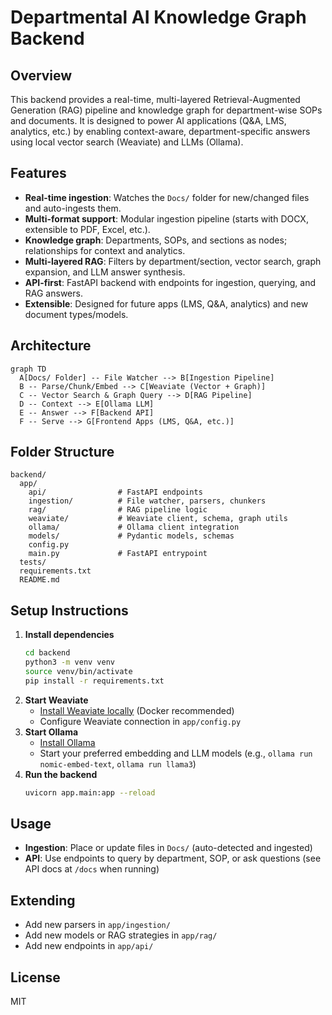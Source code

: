 # Departmental AI Knowledge Graph Backend

## Overview
This backend provides a real-time, multi-layered Retrieval-Augmented Generation (RAG) pipeline and knowledge graph for department-wise SOPs and documents. It is designed to power AI applications (Q&A, LMS, analytics, etc.) by enabling context-aware, department-specific answers using local vector search (Weaviate) and LLMs (Ollama).

## Features
- **Real-time ingestion**: Watches the `Docs/` folder for new/changed files and auto-ingests them.
- **Multi-format support**: Modular ingestion pipeline (starts with DOCX, extensible to PDF, Excel, etc.).
- **Knowledge graph**: Departments, SOPs, and sections as nodes; relationships for context and analytics.
- **Multi-layered RAG**: Filters by department/section, vector search, graph expansion, and LLM answer synthesis.
- **API-first**: FastAPI backend with endpoints for ingestion, querying, and RAG answers.
- **Extensible**: Designed for future apps (LMS, Q&A, analytics) and new document types/models.

## Architecture
```mermaid
graph TD
  A[Docs/ Folder] -- File Watcher --> B[Ingestion Pipeline]
  B -- Parse/Chunk/Embed --> C[Weaviate (Vector + Graph)]
  C -- Vector Search & Graph Query --> D[RAG Pipeline]
  D -- Context --> E[Ollama LLM]
  E -- Answer --> F[Backend API]
  F -- Serve --> G[Frontend Apps (LMS, Q&A, etc.)]
```

## Folder Structure
```
backend/
  app/
    api/                # FastAPI endpoints
    ingestion/          # File watcher, parsers, chunkers
    rag/                # RAG pipeline logic
    weaviate/           # Weaviate client, schema, graph utils
    ollama/             # Ollama client integration
    models/             # Pydantic models, schemas
    config.py
    main.py             # FastAPI entrypoint
  tests/
  requirements.txt
  README.md
```

## Setup Instructions
1. **Install dependencies**
   ```bash
   cd backend
   python3 -m venv venv
   source venv/bin/activate
   pip install -r requirements.txt
   ```
2. **Start Weaviate**
   - [Install Weaviate locally](https://weaviate.io/developers/weaviate/installation/docker-compose) (Docker recommended)
   - Configure Weaviate connection in `app/config.py`
3. **Start Ollama**
   - [Install Ollama](https://ollama.com/download)
   - Start your preferred embedding and LLM models (e.g., `ollama run nomic-embed-text`, `ollama run llama3`)
4. **Run the backend**
   ```bash
   uvicorn app.main:app --reload
   ```

## Usage
- **Ingestion**: Place or update files in `Docs/` (auto-detected and ingested)
- **API**: Use endpoints to query by department, SOP, or ask questions (see API docs at `/docs` when running)

## Extending
- Add new parsers in `app/ingestion/`
- Add new models or RAG strategies in `app/rag/`
- Add new endpoints in `app/api/`

## License
MIT
